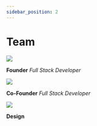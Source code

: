 ```yaml
---
sidebar_position: 2
---
```


# Team

<img src="/img/team/martin.jpeg" style={{height:200}} />

**Founder**
_Full Stack Developer_

<img src="/img/team/tobias.png" style={{height:200}} />

**Co-Founder**
_Full Stack Developer_

<img src="/img/team/ben.png" style={{width:200}} />

**Design**
